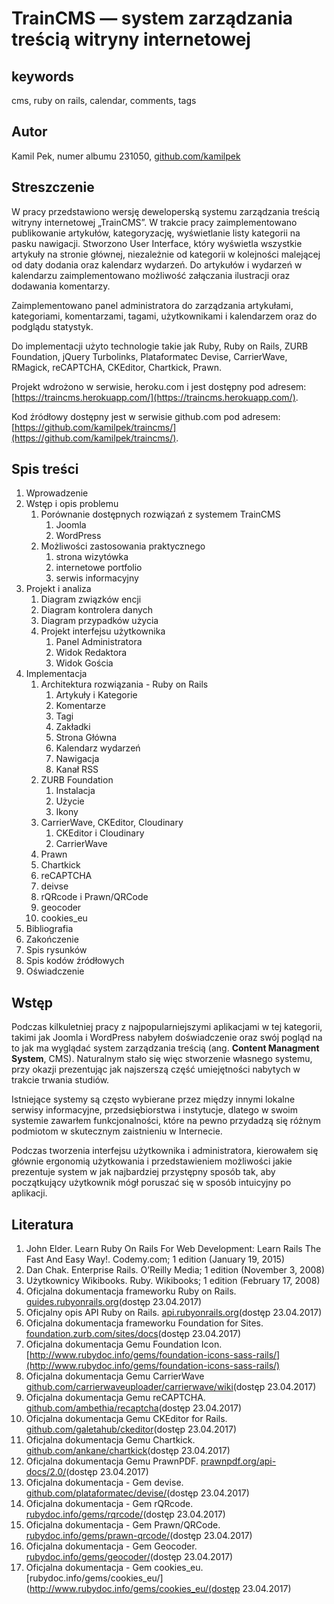 # TrainCMS — system zarządzania treścią witryny internetowej

## keywords
cms, ruby on rails, calendar, comments, tags

## Autor
Kamil Pek, numer albumu 231050, [github.com/kamilpek](https://github.com/kamilpek)

## Streszczenie
W pracy przedstawiono wersję deweloperską systemu zarządzania treścią witryny internetowej „TrainCMS”. W trakcie pracy zaimplementowano publikowanie artykułów, kategoryzację, wyświetlanie listy kategorii na pasku nawigacji. Stworzono User Interface, który wyświetla wszystkie artykuły na stronie głównej, niezależnie od kategorii w kolejności malejącej od daty dodania oraz kalendarz wydarzeń. Do artykułów i wydarzeń w kalendarzu zaimplementowano możliwość załączania ilustracji oraz dodawania komentarzy.

Zaimplementowano panel administratora do zarządzania artykułami, kategoriami, komentarzami, tagami, użytkownikami i kalendarzem oraz do podglądu statystyk.

Do implementacji użyto technologie takie jak Ruby, Ruby on Rails, ZURB Foundation, jQuery Turbolinks, Plataformatec Devise, CarrierWave, RMagick, reCAPTCHA, CKEditor, Chartkick, Prawn.

Projekt wdrożono w serwisie, heroku.com i jest dostępny pod adresem: [https://traincms.herokuapp.com/](https://traincms.herokuapp.com/).

Kod źródłowy dostępny jest w serwisie github.com pod adresem: [https://github.com/kamilpek/traincms/](https://github.com/kamilpek/traincms/).

## Spis treści
1. Wprowadzenie
1. Wstęp i opis problemu
   1. Porównanie dostępnych rozwiązań z systemem TrainCMS
      1. Joomla
      1. WordPress
   1. Możliwości zastosowania praktycznego
      1. strona wizytówka
      1. internetowe portfolio
      1. serwis informacyjny
1. Projekt i analiza
   1. Diagram związków encji
   1. Diagram kontrolera danych
   1. Diagram przypadków użycia
   1. Projekt interfejsu użytkownika
      1. Panel Administratora
      1. Widok Redaktora
      1. Widok Gościa
1. Implementacja
   1. Architektura rozwiązania - Ruby on Rails
      1. Artykuły i Kategorie
      1. Komentarze
      1. Tagi
      1. Zakładki
      1. Strona Główna
      1. Kalendarz wydarzeń            
      1. Nawigacja
      1. Kanał RSS
   1. ZURB Foundation
      1. Instalacja
      1. Użycie
      1. Ikony
   1. CarrierWave, CKEditor, Cloudinary
      1. CKEditor i Cloudinary
      1. CarrierWave
   1. Prawn
   1. Chartkick
   1. reCAPTCHA
   1. deivse
   1. rQRcode i Prawn/QRCode
   1. geocoder
   1. cookies_eu
1. Bibliografia
1. Zakończenie
1. Spis rysunków
1. Spis kodów źródłowych
1. Oświadczenie

## Wstęp
Podczas kilkuletniej pracy z najpopularniejszymi aplikacjami w tej kategorii, takimi jak Joomla i WordPress nabyłem doświadczenie oraz swój pogląd na to jak ma wyglądać system zarządzania treścią (ang. __Content Managment System__, CMS). Naturalnym stało się więc stworzenie własnego systemu, przy okazji prezentując jak najszerszą część umiejętności nabytych w trakcie trwania studiów.

Istniejące systemy są często wybierane przez między innymi lokalne serwisy informacyjne, przedsiębiorstwa i instytucje, dlatego w swoim systemie zawarłem funkcjonalności, które na pewno przydadzą się różnym podmiotom w skutecznym zaistnieniu w Internecie.

Podczas tworzenia interfejsu użytkownika i administratora, kierowałem się głównie ergonomią użytkowania i przedstawieniem możliwości jakie prezentuje system w jak najbardziej przystępny sposób tak, aby początkujący użytkownik mógł poruszać się w sposób intuicyjny po aplikacji.

## Literatura
1. John Elder. Learn Ruby On Rails For Web Development: Learn Rails The Fast And Easy Way!. Codemy.com; 1 edition (January 19, 2015)
1. Dan Chak. Enterprise Rails. O’Reilly Media; 1 edition (November 3, 2008)
1. Użytkownicy Wikibooks. Ruby. Wikibooks; 1 edition (February 17, 2008)
1. Oficjalna dokumentacja frameworku Ruby on Rails. [guides.rubyonrails.org](http://guides.rubyonrails.org/)(dostęp 23.04.2017)
1. Oficjalny opis API Ruby on Rails. [api.rubyonrails.org](http://api.rubyonrails.org/)(dostęp 23.04.2017)
1. Oficjalna dokumentacja frameworku Foundation for Sites. [foundation.zurb.com/sites/docs](http://foundation.zurb.com/sites/docs/)(dostęp 23.04.2017)
1. Oficjalna dokumentacja Gemu Foundation Icon. [http://www.rubydoc.info/gems/foundation-icons-sass-rails/](http://www.rubydoc.info/gems/foundation-icons-sass-rails/)
1. Oficjalna dokumentacja Gemu CarrierWave [github.com/carrierwaveuploader/carrierwave/wiki](https://github.com/carrierwaveuploader/carrierwave/wiki)(dostęp 23.04.2017)
1. Oficjalna dokumentacja Gemu reCAPTCHA. [github.com/ambethia/recaptcha](https://github.com/ambethia/recaptcha)(dostęp 23.04.2017)
1. Oficjalna dokumentacja Gemu CKEditor for Rails. [github.com/galetahub/ckeditor](https://github.com/galetahub/ckeditor)(dostęp 23.04.2017)
1. Oficjalna dokumentacja Gemu Chartkick. [github.com/ankane/chartkick](https://github.com/ankane/chartkick)(dostęp 23.04.2017)
1. Oficjalna dokumentacja Gemu PrawnPDF. [prawnpdf.org/api-docs/2.0/](http://prawnpdf.org/api-docs/2.0/)(dostęp 23.04.2017)
1. Oficjalna dokumentacja - Gem devise. [github.com/plataformatec/devise/](https://github.com/plataformatec/devise/)(dostęp 23.04.2017)
1. Oficjalna dokumentacja - Gem rQRcode. [rubydoc.info/gems/rqrcode/](http://www.rubydoc.info/gems/rqrcode/)(dostęp 23.04.2017)
1. Oficjalna dokumentacja - Gem Prawn/QRCode. [rubydoc.info/gems/prawn-qrcode/](http://www.rubydoc.info/gems/prawn-qrcode/)(dostęp 23.04.2017)
1. Oficjalna dokumentacja - Gem Geocoder. [rubydoc.info/gems/geocoder/](http://www.rubydoc.info/gems/geocoder/)(dostęp 23.04.2017)
1. Oficjalna dokumentacja - Gem cookies_eu. [rubydoc.info/gems/cookies_eu/](http://www.rubydoc.info/gems/cookies_eu/(dostęp 23.04.2017)
